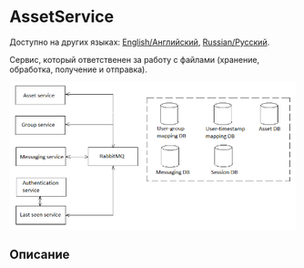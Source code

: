 # AssetService

Доступно на других языках: [English/Английский](AssetService.md), [Russian/Русский](AssetService.ru.md).

Сервис, который ответственен за работу с файлами (хранение, обработка, получение и отправка).

![SystemOverview](../img/SystemOverview.png)

## Описание 

